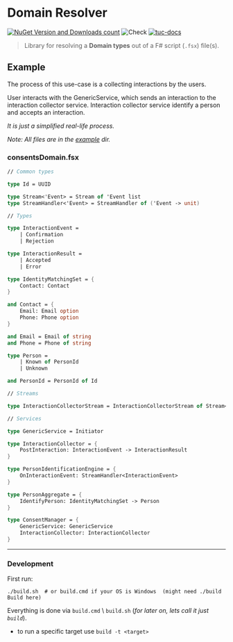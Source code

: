 Domain Resolver
===============

[![NuGet Version and Downloads count](https://buildstats.info/nuget/Tuc.DomainResolver)](https://www.nuget.org/packages/Tuc.DomainResolver)
![Check](https://github.com/TypedUseCase/domain-resolver/workflows/Check/badge.svg)
[![tuc-docs](https://img.shields.io/badge/documentation-tuc-orange.svg)](https://typedusecase.github.io/domain/)

> Library for resolving a **Domain types** out of a F# script (`.fsx`) file(s).

## Example

The process of this use-case is a collecting interactions by the users.

User interacts with the GenericService, which sends an interaction to the interaction collector service.
Interaction collector service identify a person and accepts an interaction.

*It is just a simplified real-life process.*

*Note: All files are in the [example](https://github.com/TypedUseCase/tuc-console/tree/master/example) dir.*

### consentsDomain.fsx
```fs
// Common types

type Id = UUID

type Stream<'Event> = Stream of 'Event list
type StreamHandler<'Event> = StreamHandler of ('Event -> unit)

// Types

type InteractionEvent =
    | Confirmation
    | Rejection

type InteractionResult =
    | Accepted
    | Error

type IdentityMatchingSet = {
    Contact: Contact
}

and Contact = {
    Email: Email option
    Phone: Phone option
}

and Email = Email of string
and Phone = Phone of string

type Person =
    | Known of PersonId
    | Unknown

and PersonId = PersonId of Id

// Streams

type InteractionCollectorStream = InteractionCollectorStream of Stream<InteractionEvent>

// Services

type GenericService = Initiator

type InteractionCollector = {
    PostInteraction: InteractionEvent -> InteractionResult
}

type PersonIdentificationEngine = {
    OnInteractionEvent: StreamHandler<InteractionEvent>
}

type PersonAggregate = {
    IdentifyPerson: IdentityMatchingSet -> Person
}

type ConsentManager = {
    GenericService: GenericService
    InteractionCollector: InteractionCollector
}
```

---
### Development

First run:
```shell
./build.sh  # or build.cmd if your OS is Windows  (might need ./build Build here)
```

Everything is done via `build.cmd` \ `build.sh` (_for later on, lets call it just `build`_).
- to run a specific target use `build -t <target>`
